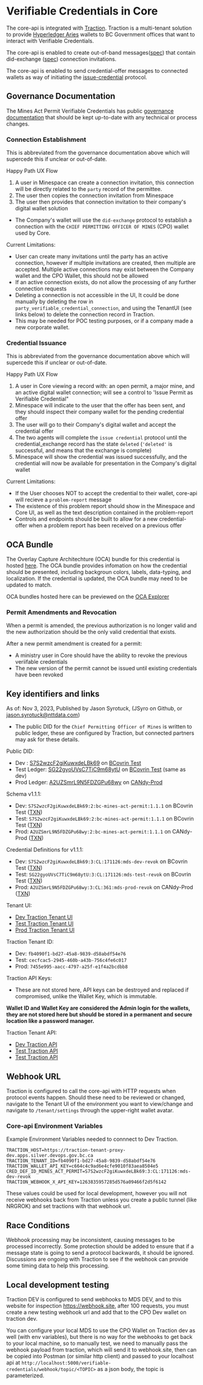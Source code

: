 # Verifiable Credentials in Core

The core-api is integrated with [Traction](https://github.com/bcgov/traction). Traction is a multi-tenant solution to provide [Hyperledger Aries](https://www.hyperledger.org/projects/aries) wallets to BC Government offices that want to interact with Verifiable Credentials.

The core-api is enabled to create out-of-band messages([spec](https://github.com/hyperledger/aries-rfcs/tree/main/features/0434-outofband#messages.README.md)) that contain did-exchange ([spec](https://github.com/hyperledger/aries-rfcs/blob/main/features/0023-did-exchange/README.md)) connection invitations.

The core-api is enabled to send credential-offer messages to connected wallets as way of initiating the [issue-credential](https://github.com/hyperledger/aries-rfcs/tree/main/features/0036-issue-credential) protocol.

## Governance Documentation

The Mines Act Permit Verifiable Credentials has public [governance documentation](https://github.com/bcgov/bc-vcpedia/blob/main/credentials/bc-mines-act-permit/1.1.1/governance.md) that should be kept up-to-date with any technical or process changes.

### Connection Establishment

This is abbreviated from the governance documentation above which will supercede this if unclear or out-of-date.

Happy Path UX Flow

1. A user in Minespace can create a connection invitation, this connection will be directly related to the `party` record of the permittee.
1. The user then copies the connection invitation from Minespace
1. The user then provides that connection invitation to their company's digital wallet solution

- The Company's wallet will use the `did-exchange` protocol to establish a connection with the `CHIEF PERMITTING OFFICER OF MINES` (CPO) wallet used by Core.

Current Limitations:

- User can create many invitations until the party has an active connection, however if multiple invitations are created, then multiple are accepted. Multiple active connections may exist between the Company wallet and the CPO Wallet, this should not be allowed
- If an active connection exists, do not allow the processing of any further connection requests
- Deleting a connection is not accessible in the UI, It could be done manually by deleting the row in `party_verifiable_credential_connection`, and using the TenantUI (see links below) to delete the connection record in Traction.
- This may be needed for POC testing purposes, or if a company made a new corporate wallet.

### Credential Issuance

This is abbreviated from the governance documentation above which will supercede this if unclear or out-of-date.

Happy Path UX Flow

1. A user in Core viewing a record with: an open permit, a major mine, and an active digital wallet connection; will see a control to 'Issue Permit as Verifiable Credential"
1. Minespace will indicate to the user that the offer has been sent, and they should inspect their company wallet for the pending credential offer
1. The user will go to their Company's digital wallet and accept the credential offer
1. The two agents will complete the `issue credential` protocol until the credential_exchange record has the state `deleted` (`'deleted'` is successful, and means that the exchange is complete)
1. Minespace will show the credential was issued successfully, and the credential will now be available for presentation in the Company's digital wallet

Current Limitations:

- If the User chooses NOT to accept the credential to their wallet, core-api will recieve a `problem-report` message
- The existence of this problem report should show in the Minespace and Core UI, as well as the text description contained in the problem-report
- Controls and endpoints should be built to allow for a new credential-offer when a problem report has been received on a previous offer

## OCA Bundle

The Overlay Capture Architechture (OCA) bundle for this credential is hosted [here](https://github.com/bcgov/aries-oca-bundles/tree/main/OCABundles/schema). The OCA bundle provides infomation on how the credential should be presented, including backgroun colors, labels, data-typing, and localization. If the credential is updated, the OCA bundle may need to be updated to match.

OCA bundles hosted here can be previewed on the [OCA Explorer](https://bcgov.github.io/aries-oca-explorer/)

### Permit Amendments and Revocation

When a permit is amended, the previous authorization is no longer valid and the new authorization should be the only valid credential that exists.

After a new permit amendment is created for a permit:

- A ministry user in Core should have the ability to revoke the previous veriifable credentials
- The new version of the permit cannot be issued until existing credentials have been revoked

## Key identifiers and links

As of: Nov 3, 2023, Published by Jason Syrotuck, (JSyro on Github, or jason.syrotuck@nttdata.com)

- The public DID for the `Chief Permitting Officer of Mines` is written to public ledger, these are configured by Traction, but connected partners may ask for these details.

Public DID:

- Dev : [S7S2wzcF2giKuwxdeLBk69](http://test.bcovrin.vonx.io/browse/domain?page=1&query=S7S2wzcF2giKuwxdeLBk69&txn_type=1) on [BCovrin Test](http://test.bcovrin.vonx.io/)
- Test Ledger: [SG22gyoUVsC7TiC9m68ytU](http://test.bcovrin.vonx.io/browse/domain?page=1&query=SG22gyoUVsC7TiC9m68ytU&txn_type=1) on [BCovrin Test](http://test.bcovrin.vonx.io/) (same as dev)
- Prod Ledger: [A2UZSmrL9N5FDZGPu68wy](https://candyscan.idlab.org/tx/CANDY_PROD/domain/321) on [CANdy-Prod](https://candyscan.idlab.org/home/CANDY_DEV)

Schema v1.1.1:

- Dev: `S7S2wzcF2giKuwxdeLBk69:2:bc-mines-act-permit:1.1.1` on BCovrin Test ([TXN](http://test.bcovrin.vonx.io/))
- Test: `S7S2wzcF2giKuwxdeLBk69:2:bc-mines-act-permit:1.1.1` on BCovrin Test ([TXN](http://test.bcovrin.vonx.io/))
- Prod: `A2UZSmrL9N5FDZGPu68wy:2:bc-mines-act-permit:1.1.1` on CANdy-Prod ([TXN](https://candyscan.idlab.org/tx/CANDY_PROD/domain/361))

Credential Definitions for v1.1.1:

- Dev: `S7S2wzcF2giKuwxdeLBk69:3:CL:171126:mds-dev-revok` on BCovrin Test ([TXN](http://test.bcovrin.vonx.io/))
- Test: `SG22gyoUVsC7TiC9m68ytU:3:CL:171126:mds-test-revok` on BCovrin Test ([TXN](http://test.bcovrin.vonx.io/))
- Prod: `A2UZSmrL9N5FDZGPu68wy:3:CL:361:mds-prod-revok` on CANdy-Prod ([TXN](https://candyscan.idlab.org/txs/CANDY_PROD/domain?page=1&pageSize=50&filterTxNames=[]&sortFromRecent=true&search=A2UZSmrL9N5FDZGPu68wy:3:CL:361:mds-prod-revok))

Tenant UI:

- [Dev Traction Tenant UI](https://traction-tenant-ui-dev.apps.silver.devops.gov.bc.ca/)
- [Test Traction Tenant UI](https://traction-tenant-ui-test.apps.silver.devops.gov.bc.ca/)
- [Prod Traction Tenant UI](https://traction-tenant-ui-prod.apps.silver.devops.gov.bc.ca/)

Traction Tenant ID:

- Dev: `fb4090f1-bd27-45a8-9839-d58abdf54e76`
- Test: `cecfcac5-2945-460b-a43b-756c4fe6c017`
- Prod: `7455e995-aacc-4797-a25f-e1f4a2bcdbb8`

Traction API Keys:

- These are not stored here, API keys can be destroyed and replaced if compromised, unlike the Wallet Key, which is immutable.

**Wallet ID and Wallet Key are considered the Admin login for the wallets, they are not stored here but should be stored in a permanent and secure location like a password manager.**

Traction Tenant API:

- [Dev Traction API](https://traction-tenant-proxy-dev.apps.silver.devops.gov.bc.ca/api/doc)
- [Test Traction API](https://traction-tenant-proxy-test.apps.silver.devops.gov.bc.ca/api/doc)
- [Test Traction API](https://traction-tenant-proxy-prod.apps.silver.devops.gov.bc.ca/api/doc)

## Webhook URL

Traction is configured to call the core-api with HTTP requests when protocol events happen. Should these need to be reviewed or changed, navigate to the Tenant UI of the environment you want to view/change and navigate to `/tenant/settings` through the upper-right wallet avatar.

### Core-api Environment Variables

Example Environment Variables needed to connnect to Dev Traction.

```
TRACTION_HOST=https://traction-tenant-proxy-dev.apps.silver.devops.gov.bc.ca
TRACTION_TENANT_ID=fb4090f1-bd27-45a8-9839-d58abdf54e76
TRACTION_WALLET_API_KEY=c664c4c9ad6e4cfe9010f83aea8504e5
CRED_DEF_ID_MINES_ACT_PERMIT=S7S2wzcF2giKuwxdeLBk69:3:CL:171126:mds-dev-revok
TRACTION_WEBHOOK_X_API_KEY=1263835957285d576a09466f2d5f6142
```

These values could be used for local development, however you will not receive webhooks back from Traction unless you create a public tunnel (like NRGROK) and set tractions with that webhook url.

## Race Conditions

Webhook processing may be inconsistent, causing messages to be processed incorrectly. Some protection should be added to ensure that if a message state is going to send a protocol backwards, it should be ignored. Discussions are ongoing with Traction to see if the webhook can provide some timing data to help this processing.

## Local development testing

Traction DEV is configured to send webhooks to MDS DEV, and to this website for inspection https://webhook.site, after 100 requests, you must create a new testing webhook url and add that to the CPO Dev wallet on traction dev.

You can configure your local MDS to use the CPO Wallet on Traction dev as well (with env variables), but there is no way for the webhooks to get back to your local machine, so to manually test, we need to manually pass the webhook payload from traction, which will send it to webhook.site, then can be copied into Postman (or similar http client) and passed to your localhost api at `http://localhost:5000/verifiable-credentials/webhook/topic/<TOPIC>` as a json body, the topic is parameterized.
